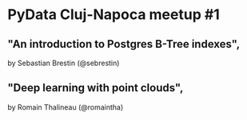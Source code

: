 # PyData Cluj-Napoca meetup #1

## "An introduction to Postgres B-Tree indexes",
 by Sebastian Brestin (@sebrestin)

## "Deep learning with point clouds", 
by Romain Thalineau (@romaintha)
